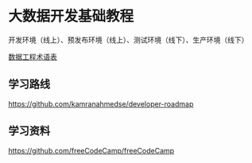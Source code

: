 # 大数据开发基础教程

开发环境（线上）、预发布环境（线上）、测试环境（线下）、生产环境（线下）

[数据工程术语表](work/methodology/Data-Engineering/数据工程术语表.md)

## 学习路线

https://github.com/kamranahmedse/developer-roadmap

## 学习资料

https://github.com/freeCodeCamp/freeCodeCamp